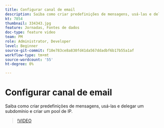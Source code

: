 ```yaml
---
title: Configurar canal de email
description: Saiba como criar predefinições de mensagens, usá-las e delegar um subdomínio e criar um pool de IP.
kt: 7854
thumbnail: 334343.jpg
feature: Jornadas, Fontes de dados
doc-type: feature video
team: PM
role: Administrator, Developer
level: Beginner
source-git-commit: f10e783ce8a830fd41da567ddadbf6b17b55a1af
workflow-type: tm+mt
source-wordcount: '55'
ht-degree: 0%

---
```



# Configurar canal de email

Saiba como criar predefinições de mensagens, usá-las e delegar um subdomínio e criar um pool de IP.

>[!VIDEO](https://video.tv.adobe.com/v/334343?quality=12)
